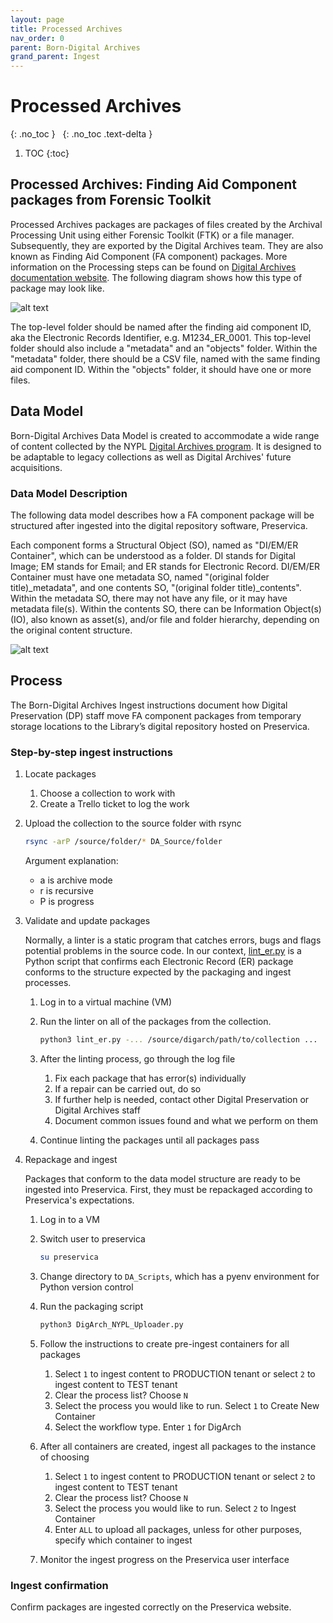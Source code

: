 ```yaml
---
layout: page
title: Processed Archives
nav_order: 0
parent: Born-Digital Archives
grand_parent: Ingest
---
```


# Processed Archives

{: .no_toc }
&nbsp;
{: .no_toc .text-delta }

1. TOC
{:toc}

## Processed Archives: Finding Aid Component packages from Forensic Toolkit

Processed Archives packages are packages of files created by the Archival Processing Unit using either Forensic Toolkit (FTK) or a file manager.
Subsequently, they are exported by the Digital Archives team.
They are also known as Finding Aid Component (FA component) packages. More information on the Processing
steps can be found on [Digital Archives documentation website](https://nypl.github.io/digarch/staging/processing.html).
The following diagram shows how this type of package may look like.

![alt text]({{site.baseurl}}/assets/img/DA_package_example_FA_Component_FTK.svg "Diagram showing the file and folder structure of an
Example Package of Finding Aid Component from FTK")

The top-level folder should be named after the finding aid component ID, aka the Electronic Records Identifier,
e.g. M1234_ER_0001. This top-level folder should also include a "metadata" and an "objects" folder.
Within the "metadata" folder, there should be a CSV file, named with the same finding aid component ID.
Within the "objects" folder, it should have one or more files.

## Data Model

Born-Digital Archives Data Model is created to accommodate a wide range of content collected by the NYPL
[Digital Archives program](https://nypl.github.io/digarch/). It is designed to be adaptable to legacy collections as well as Digital
Archives' future acquisitions.

### Data Model Description

The following data model describes how a FA component package will be structured after ingested
into the digital repository software, Preservica.

Each component forms a Structural Object (SO), named as "DI/EM/ER Container", which can be understood as a folder. DI stands for Digital Image;
EM stands for Email; and ER stands for Electronic Record. DI/EM/ER Container must have one metadata SO, named "(original folder title)_metadata",
 and one contents SO, "(original folder title)_contents". Within the metadata SO, there may not have any file, or it may have metadata file(s).
 Within the contents SO, there can be Information Object(s) (IO), also known as asset(s), and/or file and folder hierarchy, depending on the original
 content structure.

![alt text]({{site.baseurl}}/assets/img/svg_data_model_born_digital_archives.svg "Diagram using the Unified Modeling Language showing the Data Model of
the Born-Digital Archives, including the data classification and its relationships, folder names, metadata fragments, security tags")

## Process

The Born-Digital Archives Ingest instructions document how Digital Preservation (DP) staff move
FA component packages from temporary storage locations to the Library’s digital
repository hosted on Preservica.

### Step-by-step ingest instructions

1. Locate packages

    1. Choose a collection to work with
    2. Create a Trello ticket to log the work

2. Upload the collection to the source folder with rsync

    ```sh
    rsync -arP /source/folder/* DA_Source/folder
    ```

    Argument explanation:
    * a is archive mode
    * r is recursive
    * P is progress

3. Validate and update packages

    Normally, a linter is a static program that catches errors, bugs and flags potential problems
    in the source code. In our context, [lint_er.py](https://github.com/NYPL/prsv-tools/blob/main/bin/lint_er.py)
    is a Python script that confirms each Electronic Record (ER) package conforms to the structure
    expected by the packaging and ingest processes.

    1. Log in to a virtual machine (VM)
    2. Run the linter on all of the packages from the collection.

        ```sh
        python3 lint_er.py -... /source/digarch/path/to/collection ...
        ```

    3. After the linting process, go through the log file
       1. Fix each package that has error(s) individually
       2. If a repair can be carried out, do so
       3. If further help is needed, contact other Digital Preservation or Digital Archives staff
       4. Document common issues found and what we perform on them
    4. Continue linting the packages until all packages pass

4. Repackage and ingest

    Packages that conform to the data model structure are ready to be ingested into Preservica.
    First, they must be repackaged according to Preservica's expectations.

    1. Log in to a VM
    2. Switch user to preservica

        ```sh
        su preservica
        ```

    3. Change directory to `DA_Scripts`, which has a pyenv environment for Python version control
    4. Run the packaging script

        ```sh
        python3 DigArch_NYPL_Uploader.py
        ```

    5. Follow the instructions to create pre-ingest containers for all packages
       1. Select `1` to ingest content to PRODUCTION tenant or select `2` to ingest content to TEST tenant
       2. Clear the process list? Choose `N`
       3. Select the process you would like to run. Select `1` to Create New Container
       4. Select the workflow type. Enter `1` for DigArch

    6. After all containers are created, ingest all packages to the instance of choosing
       1. Select `1` to ingest content to PRODUCTION tenant or select `2` to ingest content to TEST tenant
       2. Clear the process list? Choose `N`
       3. Select the process you would like to run. Select `2` to Ingest Container
       4. Enter `ALL` to upload all packages, unless for other purposes, specify which container to ingest

    7. Monitor the ingest progress on the Preservica user interface

### Ingest confirmation

Confirm packages are ingested correctly on the Preservica website.
